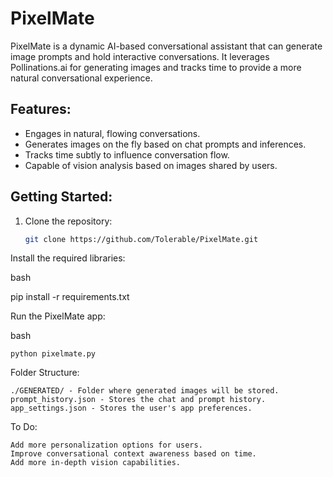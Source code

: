 # PixelMate

PixelMate is a dynamic AI-based conversational assistant that can generate image prompts and hold interactive conversations. It leverages Pollinations.ai for generating images and tracks time to provide a more natural conversational experience.

## Features:
- Engages in natural, flowing conversations.
- Generates images on the fly based on chat prompts and inferences.
- Tracks time subtly to influence conversation flow.
- Capable of vision analysis based on images shared by users.

## Getting Started:

1. Clone the repository:
   ```bash
   git clone https://github.com/Tolerable/PixelMate.git

Install the required libraries:

bash

pip install -r requirements.txt

Run the PixelMate app:

bash

    python pixelmate.py

Folder Structure:

    ./GENERATED/ - Folder where generated images will be stored.
    prompt_history.json - Stores the chat and prompt history.
    app_settings.json - Stores the user's app preferences.

To Do:

    Add more personalization options for users.
    Improve conversational context awareness based on time.
    Add more in-depth vision capabilities.

